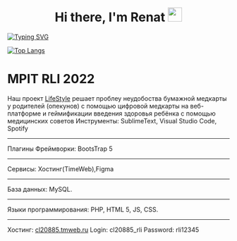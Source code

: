 <h1 align="center">Hi there, I'm Renat
<img src="https://github.com/blackcater/blackcater/raw/main/images/Hi.gif" height="32"/></h1>

[![Typing SVG](https://readme-typing-svg.herokuapp.com?lines=Wyvern+team+Developer;I+like+to+eat%2C+read%2C+play%2C+learn+something+new)](https://git.io/typing-svg)

[![Top Langs](https://github-readme-stats.vercel.app/api/top-langs/?username=ShiroSan123&layout=compact)](https://github.com/ShiroSan123/github-readme-stats)

# MPIT RLI 2022
Наш проект [LifeStyle](«Classified») решает проблеу неудобоства бумажной медкарты у родителей (опекунов) с помощью цифровой медкарты на веб-платформе и геймификации введения здоровья ребёнка с помощью медицинских советов 
Инструменты: SublimeText, Visual Studio Code, Spotify
***
Плагины
Фреймворки: BootsTrap 5
***
Сервисы: Хостинг(TimeWeb),Figma
***
База данных: MySQL. 
***
Языки программирования: PHP, HTML 5, JS, CSS.
***
Хостинг: [cl20885.tmweb.ru](cl20885.tmweb.ru)
Login: cl20885_rli
Password: rli12345
